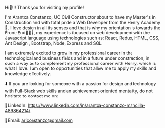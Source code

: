 Hi👋!!! Thank you for visiting my profile!

I'm Arantxa Constanzo, UC Civil Constructor about to have my Master's in Construction and with total pride a Web Developer from the Henry Academy 🚀. I love design in all its senses and that is why my orientation is towards the Front-End👩🏽‍💻, my experience is focused on web development with the Javascript language using technologies such as: React, Redux, HTML, CSS, Ant Design , Bootstrap, Node, Express and SQL.

I am extremely excited to grow in my professional career in the technological and business fields and in a future under construction, in such a way as to complement my professional career with Henry, which is what I love. I am open to opportunities that allow me to apply my skills and knowledge effectively.

⬇️
If you are looking for someone with a passion for design and technology with Full-Stack web skills and an achievement-oriented mentality, do not hesitate to contact me on:

🔗LinkedIn: https://www.linkedin.com/in/arantxa-constanzo-mancilla-489864214/

📩Email: ariconstanzo@gmail.com

<!--
**AConstanzoMancilla/AConstanzoMancilla** is a ✨ _special_ ✨ repository because its `README.md` (this file) appears on your GitHub profile.

Here are some ideas to get you started:

- 🔭 I’m currently working on ...
- 🌱 I’m currently learning ...
- 👯 I’m looking to collaborate on ...
- 🤔 I’m looking for help with ...
- 💬 Ask me about ...
- 📫 How to reach me: ...
- 😄 Pronouns: ...
- ⚡ Fun fact: ...
-->
